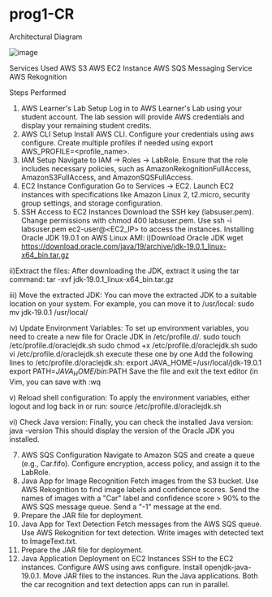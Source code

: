 # prog1-CR

Architectural Diagram

![image](https://github.com/rudrabarot71/prog1-CR/assets/81606729/11290052-cf1c-40e8-a4d4-0e6e7ff462d2)



Services Used
AWS S3
AWS EC2 Instance
AWS SQS Messaging Service
AWS Rekognition

Steps Performed
1. AWS Learner's Lab Setup
Log in to AWS Learner's Lab using your student account.
The lab session will provide AWS credentials and display your remaining student credits.
2. AWS CLI Setup
Install AWS CLI.
Configure your credentials using aws configure.
Create multiple profiles if needed using export AWS_PROFILE=<profile_name>.
3. IAM Setup
Navigate to IAM -> Roles -> LabRole.
Ensure that the role includes necessary policies, such as AmazonRekognitionFullAccess, AmazonS3FullAccess, and AmazonSQSFullAccess.
4. EC2 Instance Configuration
Go to Services -> EC2.
Launch EC2 instances with specifications like Amazon Linux 2, t2.micro, security group settings, and storage configuration.
5. SSH Access to EC2 Instances
Download the SSH key (labsuser.pem).
Change permissions with chmod 400 labsuser.pem.
Use ssh -i labsuser.pem ec2-user@<EC2_IP> to access the instances.
Installing Oracle JDK 19.0.1 on AWS Linux AMI:
i)Download Oracle JDK
wget https://download.oracle.com/java/19/archive/jdk-19.0.1_linux-x64_bin.tar.gz

ii)Extract the files:
After downloading the JDK, extract it using the tar command:
tar -xvf jdk-19.0.1_linux-x64_bin.tar.gz

iii) Move the extracted JDK:
You can move the extracted JDK to a suitable location on your system. For example, you can move it to /usr/local:
sudo mv jdk-19.0.1 /usr/local/

iv) Update Environment Variables:
To set up environment variables, you need to create a new file for Oracle JDK in /etc/profile.d/.
sudo touch /etc/profile.d/oraclejdk.sh
sudo chmod +x /etc/profile.d/oraclejdk.sh
sudo vi /etc/profile.d/oraclejdk.sh
execute these one by one
Add the following lines to /etc/profile.d/oraclejdk.sh:
export JAVA_HOME=/usr/local/jdk-19.0.1
export PATH=$JAVA_HOME/bin:$PATH
Save the file and exit the text editor (in Vim, you can save with :wq

v) Reload shell configuration:
To apply the environment variables, either logout and log back in or run:
source /etc/profile.d/oraclejdk.sh

vi) Check Java version:
Finally, you can check the installed Java version:
java -version
This should display the version of the Oracle JDK you installed.


7. AWS SQS Configuration
Navigate to Amazon SQS and create a queue (e.g., Car.fifo).
Configure encryption, access policy, and assign it to the LabRole.
8. Java App for Image Recognition
Fetch images from the S3 bucket.
Use AWS Rekognition to find image labels and confidence scores.
Send the names of images with a "Car" label and confidence score > 90% to the AWS SQS message queue.
Send a "-1" message at the end.
9. Prepare the JAR file for deployment.
10. Java App for Text Detection
Fetch messages from the AWS SQS queue.
Use AWS Rekognition for text detection.
Write images with detected text to ImageText.txt.
11. Prepare the JAR file for deployment.
12. Java Application Deployment on EC2 Instances
SSH to the EC2 instances.
Configure AWS using aws configure.
Install openjdk-java-19.0.1.
Move JAR files to the instances.
Run the Java applications.
Both the car recognition and text detection apps can run in parallel.







